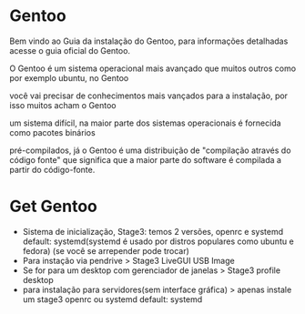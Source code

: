 # Gentoo

Bem vindo ao Guia da instalação do Gentoo, para informações detalhadas acesse o guia oficial do Gentoo.

O Gentoo é um sistema operacional mais avançado que muitos outros como por exemplo ubuntu, no Gentoo

você vai precisar de conhecimentos mais vançados para a instalação, por isso muitos acham o Gentoo

um sistema difícil, na maior parte dos sistemas operacionais é fornecida como pacotes binários

pré-compilados, já o Gentoo é uma distribuição de "compilação através do código fonte" que significa que a maior parte do software é compilada a partir do código-fonte.



# Get Gentoo
* Sistema de inicialização, Stage3: temos 2 versões, openrc e systemd default: systemd(systemd é usado por distros populares como ubuntu e fedora) (se você se arrepender pode trocar)
* Para instação via pendrive > Stage3  LiveGUI USB Image
* Se for para um desktop com gerenciador de janelas > Stage3 profile desktop
* para instalação para servidores(sem interface gráfica) > apenas instale um stage3 openrc ou systemd default: systemd

  
